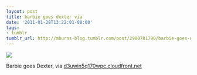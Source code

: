 ```yaml
---
layout: post
title: barbie goes dexter via
date: '2011-01-28T13:22:01-08:00'
tags:
- tumblr
tumblr_url: http://mburns-blog.tumblr.com/post/2980781790/barbie-goes-dexter-via
---
```

<img src="http://68.media.tumblr.com/tumblr_lfr4opTRr51qzt3z9o1_1280.jpg"/>

Barbie goes Dexter, via <a href="http://d3uwin5q170wpc.cloudfront.net/photo/48195_700_v1.jpg">d3uwin5q170wpc.cloudfront.net</a>

